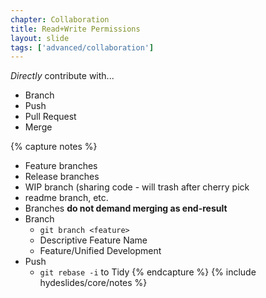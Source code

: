```yaml
---
chapter: Collaboration
title: Read+Write Permissions
layout: slide
tags: ['advanced/collaboration']
---
```


_Directly_ contribute with...

* Branch
* Push
* Pull Request
* Merge


{% capture notes %}
* Feature branches
* Release branches
* WIP branch (sharing code - will trash after cherry pick 
* readme branch, etc. 
* Branches __do not demand merging as end-result__
* Branch
	* `git branch <feature>`
	* Descriptive Feature Name
	* Feature/Unified Development
* Push
	* `git rebase -i` to Tidy
{% endcapture %}
{% include hydeslides/core/notes %}